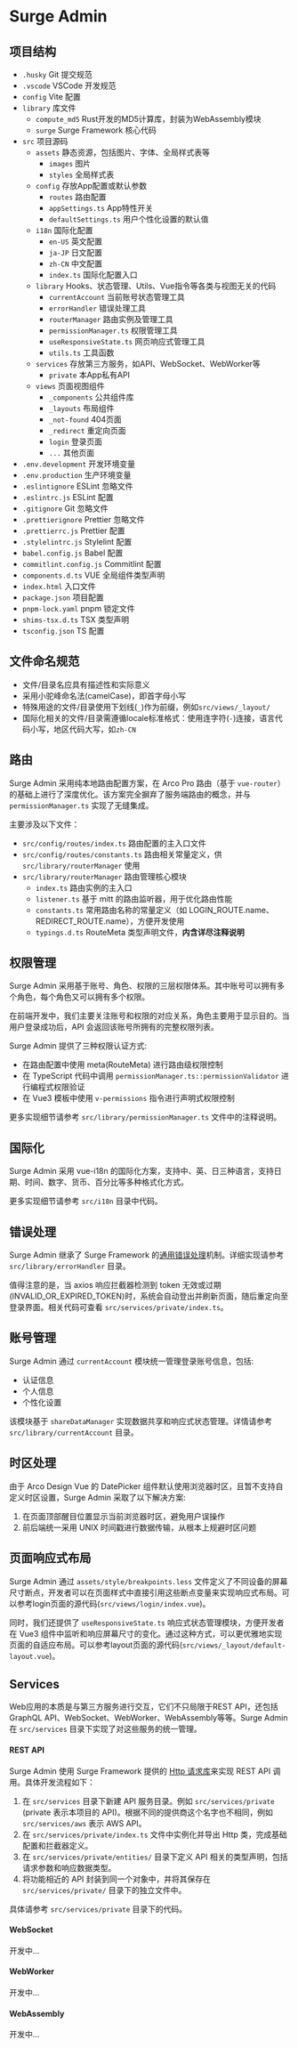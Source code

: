 # Surge Admin

## 项目结构

- `.husky` Git 提交规范
- `.vscode` VSCode 开发规范
- `config` Vite 配置
- `library` 库文件
  - `compute_md5` Rust开发的MD5计算库，封装为WebAssembly模块
  - `surge` Surge Framework 核心代码
- `src` 项目源码
  - `assets` 静态资源，包括图片、字体、全局样式表等
    - `images` 图片
    - `styles` 全局样式表
  - `config` 存放App配置或默认参数
    - `routes` 路由配置
    - `appSettings.ts` App特性开关
    - `defaultSettings.ts` 用户个性化设置的默认值
  - `i18n` 国际化配置
    - `en-US` 英文配置
    - `ja-JP` 日文配置
    - `zh-CN` 中文配置
    - `index.ts` 国际化配置入口
  - `library` Hooks、状态管理、Utils、Vue指令等各类与视图无关的代码
    - `currentAccount` 当前账号状态管理工具
    - `errorHandler` 错误处理工具
    - `routerManager` 路由实例及管理工具
    - `permissionManager.ts` 权限管理工具
    - `useResponsiveState.ts` 网页响应式管理工具
    - `utils.ts` 工具函数
  - `services` 存放第三方服务，如API、WebSocket、WebWorker等
    - `private` 本App私有API
  - `views` 页面视图组件
    - `_components` 公共组件库
    - `_layouts` 布局组件
    - `_not-found` 404页面
    - `_redirect` 重定向页面
    - `login` 登录页面
    - `...` 其他页面
- `.env.development` 开发环境变量
- `.env.production` 生产环境变量
- `.eslintignore` ESLint 忽略文件
- `.eslintrc.js` ESLint 配置
- `.gitignore` Git 忽略文件
- `.prettierignore` Prettier 忽略文件
- `.prettierrc.js` Prettier 配置
- `.stylelintrc.js` Stylelint 配置
- `babel.config.js` Babel 配置
- `commitlint.config.js` Commitlint 配置
- `components.d.ts` VUE 全局组件类型声明
- `index.html` 入口文件
- `package.json` 项目配置
- `pnpm-lock.yaml` pnpm 锁定文件
- `shims-tsx.d.ts` TSX 类型声明
- `tsconfig.json` TS 配置

## 文件命名规范

- 文件/目录名应具有描述性和实际意义
- 采用小驼峰命名法(camelCase)，即首字母小写
- 特殊用途的文件/目录使用下划线(`_`)作为前缀，例如`src/views/_layout/`
- 国际化相关的文件/目录需遵循locale标准格式：使用连字符(`-`)连接，语言代码小写，地区代码大写，如`zh-CN`

## 路由

Surge Admin 采用纯本地路由配置方案，在 Arco Pro 路由（基于 `vue-router`）的基础上进行了深度优化。该方案完全摒弃了服务端路由的概念，并与 `permissionManager.ts` 实现了无缝集成。

主要涉及以下文件：

- `src/config/routes/index.ts` 路由配置的主入口文件
- `src/config/routes/constants.ts` 路由相关常量定义，供 `src/library/routerManager` 使用
- `src/library/routerManager` 路由管理核心模块
  - `index.ts` 路由实例的主入口
  - `listener.ts` 基于 mitt 的路由监听器，用于优化路由性能
  - `constants.ts` 常用路由名称的常量定义（如 LOGIN_ROUTE.name、REDIRECT_ROUTE.name），方便开发使用
  - `typings.d.ts` RouteMeta 类型声明文件，**内含详尽注释说明**

## 权限管理

Surge Admin 采用基于账号、角色、权限的三层权限体系。其中账号可以拥有多个角色，每个角色又可以拥有多个权限。

在前端开发中，我们主要关注账号和权限的对应关系，角色主要用于显示目的。当用户登录成功后，API 会返回该账号所拥有的完整权限列表。

Surge Admin 提供了三种权限认证方式:

- 在路由配置中使用 meta(RouteMeta) 进行路由级权限控制
- 在 TypeScript 代码中调用 `permissionManager.ts::permissionValidator` 进行编程式权限验证  
- 在 Vue3 模板中使用 `v-permissions` 指令进行声明式权限控制

更多实现细节请参考 `src/library/permissionManager.ts` 文件中的注释说明。

## 国际化

Surge Admin 采用 vue-i18n 的国际化方案，支持中、英、日三种语言，支持日期、时间、数字、货币、百分比等多种格式化方式。

更多实现细节请参考 `src/i18n` 目录中代码。

## 错误处理

Surge Admin 继承了 Surge Framework 的[通用错误处理](surge-framework#通用错误处理)机制。详细实现请参考 `src/library/errorHandler` 目录。

值得注意的是，当 axios 响应拦截器检测到 token 无效或过期(INVALID_OR_EXPIRED_TOKEN)时，系统会自动登出并刷新页面，随后重定向至登录界面。相关代码可查看 `src/services/private/index.ts`。

## 账号管理

Surge Admin 通过 `currentAccount` 模块统一管理登录账号信息，包括:
- 认证信息
- 个人信息 
- 个性化设置

该模块基于 `shareDataManager` 实现数据共享和响应式状态管理。详情请参考 `src/library/currentAccount` 目录。

## 时区处理

由于 Arco Design Vue 的 DatePicker 组件默认使用浏览器时区，且暂不支持自定义时区设置，Surge Admin 采取了以下解决方案:

1. 在页面顶部醒目位置显示当前浏览器时区，避免用户误操作
2. 前后端统一采用 UNIX 时间戳进行数据传输，从根本上规避时区问题

## 页面响应式布局

Surge Admin 通过 `assets/style/breakpoints.less` 文件定义了不同设备的屏幕尺寸断点，开发者可以在页面样式中直接引用这些断点变量来实现响应式布局。可以参考login页面的源代码(`src/views/login/index.vue`)。

同时，我们还提供了 `useResponsiveState.ts` 响应式状态管理模块，方便开发者在 Vue3 组件中监听和响应屏幕尺寸的变化。通过这种方式，可以更优雅地实现页面的自适应布局。可以参考layout页面的源代码(`src/views/_layout/default-layout.vue`)。

## Services

Web应用的本质是与第三方服务进行交互，它们不只局限于REST API，还包括GraphQL API、WebSocket、WebWorker、WebAssembly等等。Surge Admin 在 `src/services` 目录下实现了对这些服务的统一管理。

#### REST API

Surge Admin 使用 Surge Framework 提供的 [Http 请求库](surge-framework#http-请求)来实现 REST API 调用。具体开发流程如下：

1. 在 `src/services` 目录下新建 API 服务目录。例如 `src/services/private` (private 表示本项目的 API)。根据不同的提供商这个名字也不相同，例如 `src/services/aws` 表示 AWS API。
2. 在 `src/services/private/index.ts` 文件中实例化并导出 Http 类，完成基础配置和拦截器定义。
3. 在 `src/services/private/entities/` 目录下定义 API 相关的类型声明，包括请求参数和响应数据类型。
4. 将功能相近的 API 封装到同一个对象中，并将其保存在 `src/services/private/` 目录下的独立文件中。

具体请参考 `src/services/private` 目录下的代码。

#### WebSocket

开发中...

#### WebWorker

开发中...

#### WebAssembly

开发中...
